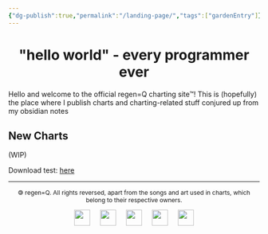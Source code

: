 ```yaml
---
{"dg-publish":true,"permalink":"/landing-page/","tags":["gardenEntry"]}
---
```


<h1 style="text-align: center;">"hello world" - every programmer ever</h1>
Hello and welcome to the official regen=Q charting site™! This is (hopefully) the place where I publish charts and charting-related stuff conjured up from my obsidian notes

## New Charts
(WIP)

Download test: <a href="download/taixu (regen=Q).zip">here</a>

---
<p style="text-align: center; font-size: 12px;">🄯 regen=Q. All rights reversed, apart from the songs and art used in charts, which belong to their respective owners.</p>
<div style="display: flex; flex-direction: row; justify-content: center; gap: 20px;">
	<a href="https://www.youtube.com/@regen-Q"><img src="assets/youtube.svg" width="32"></a>
	<a href="https://space.bilibili.com/3546594718780149"><img src="assets/bilibili.svg" width="32"></a>
	<a href="https://regenq.itch.io/"><img src="assets/itch.svg" width="32"></a>
	<a href="https://bsky.app/profile/regen-q.bsky.social"><img src="assets/bluesky.svg" width="32"></a>
	<a href="https://github.com/keannyooi"><img src="assets/github.svg" width="32"></a>
</div>